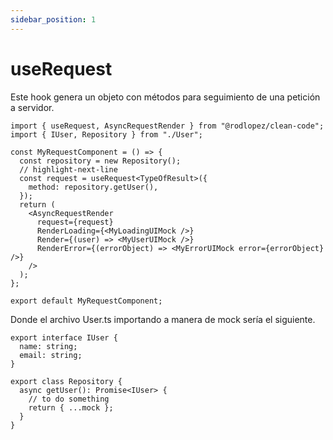 ```yaml
---
sidebar_position: 1
---
```


# useRequest

Este hook genera un objeto con métodos para seguimiento de una petición a servidor.

```tsx title="RequestComponent.tsx"
import { useRequest, AsyncRequestRender } from "@rodlopez/clean-code";
import { IUser, Repository } from "./User";

const MyRequestComponent = () => {
  const repository = new Repository();
  // highlight-next-line
  const request = useRequest<TypeOfResult>({
    method: repository.getUser(),
  });
  return (
    <AsyncRequestRender
      request={request}
      RenderLoading={<MyLoadingUIMock />}
      Render={(user) => <MyUserUIMock />}
      RenderError={(errorObject) => <MyErrorUIMock error={errorObject} />}
    />
  );
};

export default MyRequestComponent;
```

Donde el archivo User.ts importando a manera de mock sería el siguiente.

```tsx title="User.ts"
export interface IUser {
  name: string;
  email: string;
}

export class Repository {
  async getUser(): Promise<IUser> {
    // to do something
    return { ...mock };
  }
}
```
